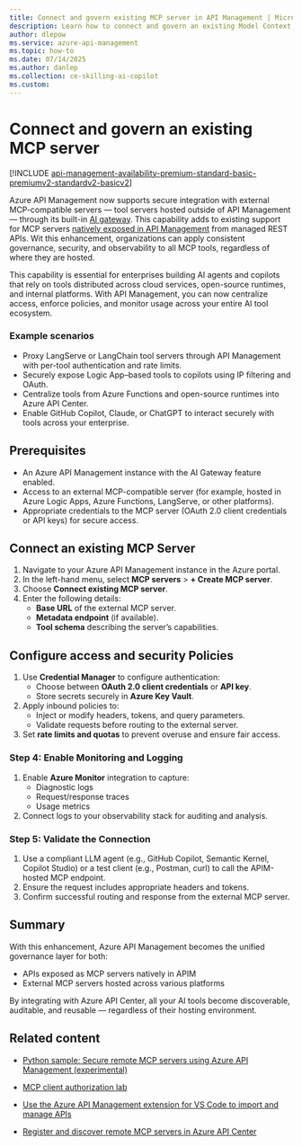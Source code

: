 ```yaml
---
title: Connect and govern existing MCP server in API Management | Microsoft Docs
description: Learn how to connect and govern an existing Model Context Protocol (MCP) server in Azure API Management.
author: dlepow
ms.service: azure-api-management
ms.topic: how-to
ms.date: 07/14/2025
ms.author: danlep
ms.collection: ce-skilling-ai-copilot
ms.custom:
---
```


# Connect and govern an existing MCP server

[!INCLUDE [api-management-availability-premium-standard-basic-premiumv2-standardv2-basicv2](../../includes/api-management-availability-premium-standard-basic-premiumv2-standardv2-basicv2.md)]

Azure API Management now supports secure integration with external MCP-compatible servers — tool servers hosted outside of API Management — through its built-in [AI gateway](genai-gateway-capabilities.md). This capability adds to existing support for MCP servers [natively exposed in API Management](export-rest-mcp-server.md) from managed REST APIs. Wit this enhancement, organizations can apply consistent governance, security, and observability to all MCP tools, regardless of where they are hosted. 

This capability is essential for enterprises building AI agents and copilots that rely on tools distributed across cloud services, open-source runtimes, and internal platforms. With API Management, you can now centralize access, enforce policies, and monitor usage across your entire AI tool ecosystem.

### Example scenarios

- Proxy LangServe or LangChain tool servers through API Management with per-tool authentication and rate limits.
- Securely expose Logic App–based tools to copilots using IP filtering and OAuth.
- Centralize tools from Azure Functions and open-source runtimes into Azure API Center.
- Enable GitHub Copilot, Claude, or ChatGPT to interact securely with tools across your enterprise.


## Prerequisites

- An Azure API Management instance with the AI Gateway feature enabled.
- Access to an external MCP-compatible server (for example, hosted in Azure Logic Apps, Azure Functions, LangServe, or other platforms).
- Appropriate credentials to the MCP server (OAuth 2.0 client credentials or API keys) for secure access.



## Connect an existing MCP Server

1. Navigate to your Azure API Management instance in the Azure portal.
2. In the left-hand menu, select **MCP servers** > **+ Create MCP server**.
2. Choose **Connect existing MCP server**.
3. Enter the following details:
   - **Base URL** of the external MCP server.
   - **Metadata endpoint** (if available).
   - **Tool schema** describing the server’s capabilities.

## Configure access and security Policies

1. Use **Credential Manager** to configure authentication:
   - Choose between **OAuth 2.0 client credentials** or **API key**.
   - Store secrets securely in **Azure Key Vault**.
2. Apply inbound policies to:
   - Inject or modify headers, tokens, and query parameters.
   - Validate requests before routing to the external server.
3. Set **rate limits and quotas** to prevent overuse and ensure fair access.

### Step 4: Enable Monitoring and Logging

1. Enable **Azure Monitor** integration to capture:
   - Diagnostic logs
   - Request/response traces
   - Usage metrics
2. Connect logs to your observability stack for auditing and analysis.

### Step 5: Validate the Connection

1. Use a compliant LLM agent (e.g., GitHub Copilot, Semantic Kernel, Copilot Studio) or a test client (e.g., Postman, curl) to call the APIM-hosted MCP endpoint.
2. Ensure the request includes appropriate headers and tokens.
3. Confirm successful routing and response from the external MCP server.


## Summary

With this enhancement, Azure API Management becomes the unified governance layer for both:
- APIs exposed as MCP servers natively in APIM
- External MCP servers hosted across various platforms

By integrating with Azure API Center, all your AI tools become discoverable, auditable, and reusable — regardless of their hosting environment.

## Related content

* [Python sample: Secure remote MCP servers using Azure API Management (experimental)](https://github.com/Azure-Samples/remote-mcp-apim-functions-python)

* [MCP client authorization lab](https://github.com/Azure-Samples/AI-Gateway/tree/main/labs/mcp-client-authorization)

* [Use the Azure API Management extension for VS Code to import and manage APIs](visual-studio-code-tutorial.md)

* [Register and discover remote MCP servers in Azure API Center](../api-center/register-discover-mcp-server.md)


